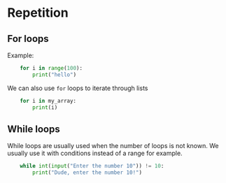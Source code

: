 # Repetition
## For loops
Example:
```python
    for i in range(100):
        print("hello")
```
We can also use `for` loops to iterate through lists
```python
    for i in my_array:
        print(i)
```

## While loops
While loops are usually used when the number of loops is not known. We usually use it with conditions instead of a range for example.
```python
    while int(input("Enter the number 10")) != 10:
        print("Dude, enter the number 10!")
```